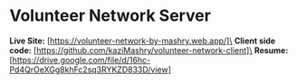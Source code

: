 # Volunteer Network Server
**Live Site:** [https://volunteer-network-by-mashry.web.app/]\
**Client side code:** [https://github.com/kaziMashry/volunteer-network-client]\
**Resume:** [https://drive.google.com/file/d/16hc-Pd4QrOeXGg8khFc2sq3RYKZD833D/view]
